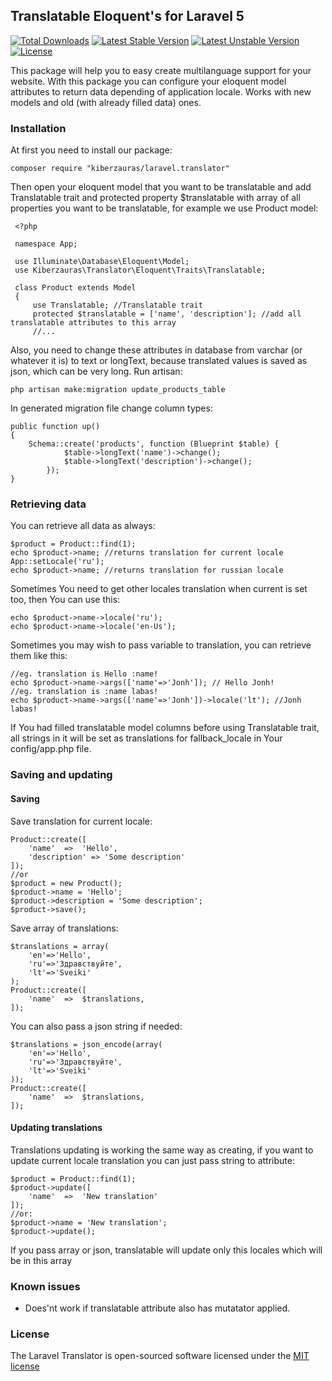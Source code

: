 ## Translatable Eloquent's for Laravel 5

[![Total Downloads](https://poser.pugx.org/kiberzauras/laravel.translator/d/total.svg)](https://packagist.org/packages/kiberzauras/laravel.translator)
[![Latest Stable Version](https://poser.pugx.org/kiberzauras/laravel.translator/v/stable.svg)](https://packagist.org/packages/kiberzauras/laravel.translator)
[![Latest Unstable Version](https://poser.pugx.org/kiberzauras/laravel.translator/v/unstable.svg)](https://packagist.org/packages/kiberzauras/laravel.translator)
[![License](https://poser.pugx.org/kiberzauras/laravel.translator/license.svg)](https://github.com/kiberzauras/laravel.translator/blob/master/LICENSE.md)

This package will help you to easy create multilanguage support for your website. 
With this package you can configure your eloquent model attributes to return data depending of application locale.
Works with new models and old (with already filled data) ones.

### Installation

At first you need to install our package:

    composer require "kiberzauras/laravel.translator"

Then open your eloquent model that you want to be translatable and add Translatable trait
 and protected property $translatable with array of all properties you want to be translatable,
for example we use Product model:

     <?php
     
     namespace App;
     
     use Illuminate\Database\Eloquent\Model;
     use Kiberzauras\Translator\Eloquent\Traits\Translatable;
     
     class Product extends Model
     {
         use Translatable; //Translatable trait
         protected $translatable = ['name', 'description']; //add all translatable attributes to this array
         //...


Also, you need to change these attributes in database from varchar (or whatever it is) to text or longText, because 
translated values is saved as json, which can be very long. 
Run artisan:

    php artisan make:migration update_products_table

In generated migration file change column types:

    public function up()
    {
        Schema::create('products', function (Blueprint $table) {
                $table->longText('name')->change();
                $table->longText('description')->change();
            });
    }

### Retrieving data
 
 You can retrieve all data as always:

    $product = Product::find(1);
    echo $product->name; //returns translation for current locale
    App::setLocale('ru');
    echo $product->name; //returns translation for russian locale

Sometimes You need to get other locales translation when current is set too, then You can use this:

    echo $product->name->locale('ru');
    echo $product->name->locale('en-Us');
    
 Sometimes you may wish to pass variable to translation, you can retrieve them like this:
 
    //eg. translation is Hello :name!
    echo $product->name->args(['name'=>'Jonh']); // Hello Jonh!
    //eg. translation is :name labas!
    echo $product->name->args(['name'=>'Jonh'])->locale('lt'); //Jonh labas!
    
If You had filled translatable model columns before using Translatable trait, all strings in it will be set as translations
 for fallback_locale in Your config/app.php file.
 
### Saving and updating

#### Saving

Save translation for current locale:

    Product::create([
        'name'  =>  'Hello',
        'description' => 'Some description'
    ]);
    //or
    $product = new Product();
    $product->name = 'Hello';
    $product->description = 'Some description';
    $product->save();

Save array of translations: 

    $translations = array(
        'en'=>'Hello',
        'ru'=>'Здравствуйте',
        'lt'=>'Sveiki'
    );
    Product::create([
        'name'  =>  $translations,
    ]);
    
You can also pass a json string if needed:

    $translations = json_encode(array(
        'en'=>'Hello',
        'ru'=>'Здравствуйте',
        'lt'=>'Sveiki'
    ));
    Product::create([
        'name'  =>  $translations,
    ]);

#### Updating translations

Translations updating is working the same way as creating, if you want to update current locale translation you can just pass string to attribute:

    $product = Product::find(1);
    $product->update([
        'name'  =>  'New translation'
    ]);
    //or:
    $product->name = 'New translation';
    $product->update();
    
 If you pass array or json, translatable will update only this locales which will be in this array
 
 
### Known issues

- Does'nt work if translatable attribute also has mutatator applied.

### License

The Laravel Translator is open-sourced software licensed under the [MIT license](http://opensource.org/licenses/MIT)